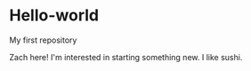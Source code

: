 # Hello-world
My first repository

Zach here! I'm interested in starting something new.
I like sushi.
